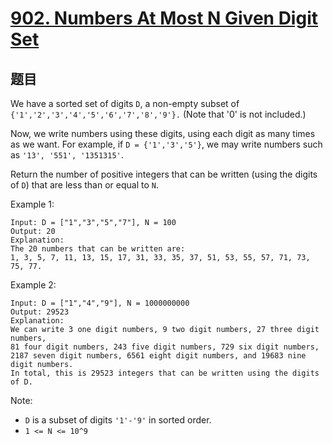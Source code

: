 # [902. Numbers At Most N Given Digit Set](https://leetcode-cn.com/problems/numbers-at-most-n-given-digit-set/)

## 题目

We have a sorted set of digits `D`, a non-empty subset of `{'1','2','3','4','5','6','7','8','9'}.` (Note that '0' is not included.)

Now, we write numbers using these digits, using each digit as many times as we want. For example, if `D = {'1','3','5'}`, we may write numbers such as `'13', '551', '1351315'`.

Return the number of positive integers that can be written (using the digits of `D`) that are less than or equal to `N`.

Example 1:

```text
Input: D = ["1","3","5","7"], N = 100
Output: 20
Explanation:
The 20 numbers that can be written are:
1, 3, 5, 7, 11, 13, 15, 17, 31, 33, 35, 37, 51, 53, 55, 57, 71, 73, 75, 77.
```

Example 2:

```text
Input: D = ["1","4","9"], N = 1000000000
Output: 29523
Explanation:
We can write 3 one digit numbers, 9 two digit numbers, 27 three digit numbers,
81 four digit numbers, 243 five digit numbers, 729 six digit numbers,
2187 seven digit numbers, 6561 eight digit numbers, and 19683 nine digit numbers.
In total, this is 29523 integers that can be written using the digits of D.
```

Note:

- `D` is a subset of digits `'1'-'9'` in sorted order.
- `1 <= N <= 10^9`
